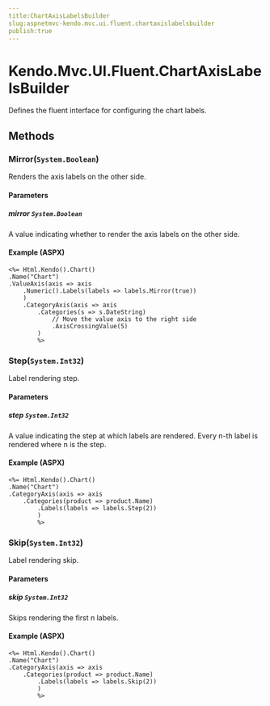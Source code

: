 ```yaml
---
title:ChartAxisLabelsBuilder
slug:aspnetmvc-kendo.mvc.ui.fluent.chartaxislabelsbuilder
publish:true
---
```


# Kendo.Mvc.UI.Fluent.ChartAxisLabelsBuilder
Defines the fluent interface for configuring the chart labels.



## Methods

### Mirror(`System.Boolean`)
Renders the axis labels on the other side.


#### Parameters

##### mirror `System.Boolean`
A value indicating whether to render the axis labels on the other side.




#### Example (ASPX)
    <%= Html.Kendo().Chart()
    .Name("Chart")
    .ValueAxis(axis => axis
        .Numeric().Labels(labels => labels.Mirror(true))
        )
        .CategoryAxis(axis => axis
            .Categories(s => s.DateString)
                // Move the value axis to the right side
                .AxisCrossingValue(5)
            )
            %>


### Step(`System.Int32`)
Label rendering step.


#### Parameters

##### step `System.Int32`
A value indicating the step at which labels are rendered.
            Every n-th label is rendered where n is the step.




#### Example (ASPX)
    <%= Html.Kendo().Chart()
    .Name("Chart")
    .CategoryAxis(axis => axis
        .Categories(product => product.Name)
            .Labels(labels => labels.Step(2))
            )
            %>


### Skip(`System.Int32`)
Label rendering skip.


#### Parameters

##### skip `System.Int32`
Skips rendering the first n labels.




#### Example (ASPX)
    <%= Html.Kendo().Chart()
    .Name("Chart")
    .CategoryAxis(axis => axis
        .Categories(product => product.Name)
            .Labels(labels => labels.Skip(2))
            )
            %>



